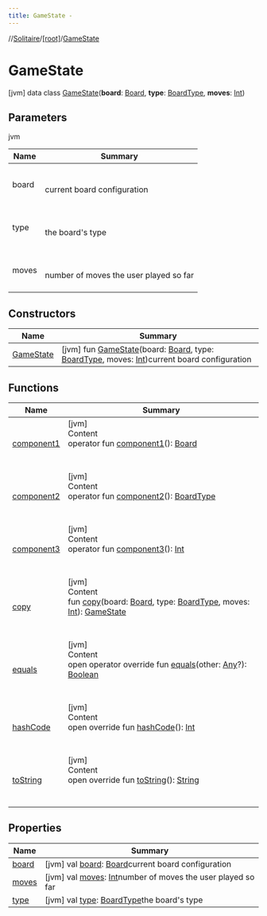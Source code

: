 ```yaml
---
title: GameState -
---
```

//[Solitaire](../../index.md)/[[root]](../index.md)/[GameState](index.md)



# GameState  
 [jvm] data class [GameState](index.md)(**board**: [Board](../-board/index.md), **type**: [BoardType](../-board-type/index.md), **moves**: [Int](https://kotlinlang.org/api/latest/jvm/stdlib/kotlin/-int/index.html))   


## Parameters  
  
jvm  
  
|  Name|  Summary| 
|---|---|
| <a name="/GameState///PointingToDeclaration/"></a>board| <a name="/GameState///PointingToDeclaration/"></a><br><br>current board configuration<br><br>
| <a name="/GameState///PointingToDeclaration/"></a>type| <a name="/GameState///PointingToDeclaration/"></a><br><br>the board's type<br><br>
| <a name="/GameState///PointingToDeclaration/"></a>moves| <a name="/GameState///PointingToDeclaration/"></a><br><br>number of moves the user played so far<br><br>
  


## Constructors  
  
|  Name|  Summary| 
|---|---|
| <a name="/GameState/GameState/#Board#BoardType#kotlin.Int/PointingToDeclaration/"></a>[GameState](-game-state.md)| <a name="/GameState/GameState/#Board#BoardType#kotlin.Int/PointingToDeclaration/"></a> [jvm] fun [GameState](-game-state.md)(board: [Board](../-board/index.md), type: [BoardType](../-board-type/index.md), moves: [Int](https://kotlinlang.org/api/latest/jvm/stdlib/kotlin/-int/index.html))current board configuration   <br>


## Functions  
  
|  Name|  Summary| 
|---|---|
| <a name="/GameState/component1/#/PointingToDeclaration/"></a>[component1](component1.md)| <a name="/GameState/component1/#/PointingToDeclaration/"></a>[jvm]  <br>Content  <br>operator fun [component1](component1.md)(): [Board](../-board/index.md)  <br><br><br>
| <a name="/GameState/component2/#/PointingToDeclaration/"></a>[component2](component2.md)| <a name="/GameState/component2/#/PointingToDeclaration/"></a>[jvm]  <br>Content  <br>operator fun [component2](component2.md)(): [BoardType](../-board-type/index.md)  <br><br><br>
| <a name="/GameState/component3/#/PointingToDeclaration/"></a>[component3](component3.md)| <a name="/GameState/component3/#/PointingToDeclaration/"></a>[jvm]  <br>Content  <br>operator fun [component3](component3.md)(): [Int](https://kotlinlang.org/api/latest/jvm/stdlib/kotlin/-int/index.html)  <br><br><br>
| <a name="/GameState/copy/#Board#BoardType#kotlin.Int/PointingToDeclaration/"></a>[copy](copy.md)| <a name="/GameState/copy/#Board#BoardType#kotlin.Int/PointingToDeclaration/"></a>[jvm]  <br>Content  <br>fun [copy](copy.md)(board: [Board](../-board/index.md), type: [BoardType](../-board-type/index.md), moves: [Int](https://kotlinlang.org/api/latest/jvm/stdlib/kotlin/-int/index.html)): [GameState](index.md)  <br><br><br>
| <a name="kotlin/Any/equals/#kotlin.Any?/PointingToDeclaration/"></a>[equals](../-undoable-command/index.md#%5Bkotlin%2FAny%2Fequals%2F%23kotlin.Any%3F%2FPointingToDeclaration%2F%5D%2FFunctions%2F-1349245809)| <a name="kotlin/Any/equals/#kotlin.Any?/PointingToDeclaration/"></a>[jvm]  <br>Content  <br>open operator override fun [equals](../-undoable-command/index.md#%5Bkotlin%2FAny%2Fequals%2F%23kotlin.Any%3F%2FPointingToDeclaration%2F%5D%2FFunctions%2F-1349245809)(other: [Any](https://kotlinlang.org/api/latest/jvm/stdlib/kotlin/-any/index.html)?): [Boolean](https://kotlinlang.org/api/latest/jvm/stdlib/kotlin/-boolean/index.html)  <br><br><br>
| <a name="kotlin/Any/hashCode/#/PointingToDeclaration/"></a>[hashCode](../-undoable-command/index.md#%5Bkotlin%2FAny%2FhashCode%2F%23%2FPointingToDeclaration%2F%5D%2FFunctions%2F-1349245809)| <a name="kotlin/Any/hashCode/#/PointingToDeclaration/"></a>[jvm]  <br>Content  <br>open override fun [hashCode](../-undoable-command/index.md#%5Bkotlin%2FAny%2FhashCode%2F%23%2FPointingToDeclaration%2F%5D%2FFunctions%2F-1349245809)(): [Int](https://kotlinlang.org/api/latest/jvm/stdlib/kotlin/-int/index.html)  <br><br><br>
| <a name="kotlin/Any/toString/#/PointingToDeclaration/"></a>[toString](../-undoable-command/index.md#%5Bkotlin%2FAny%2FtoString%2F%23%2FPointingToDeclaration%2F%5D%2FFunctions%2F-1349245809)| <a name="kotlin/Any/toString/#/PointingToDeclaration/"></a>[jvm]  <br>Content  <br>open override fun [toString](../-undoable-command/index.md#%5Bkotlin%2FAny%2FtoString%2F%23%2FPointingToDeclaration%2F%5D%2FFunctions%2F-1349245809)(): [String](https://kotlinlang.org/api/latest/jvm/stdlib/kotlin/-string/index.html)  <br><br><br>


## Properties  
  
|  Name|  Summary| 
|---|---|
| <a name="/GameState/board/#/PointingToDeclaration/"></a>[board](board.md)| <a name="/GameState/board/#/PointingToDeclaration/"></a> [jvm] val [board](board.md): [Board](../-board/index.md)current board configuration   <br>
| <a name="/GameState/moves/#/PointingToDeclaration/"></a>[moves](moves.md)| <a name="/GameState/moves/#/PointingToDeclaration/"></a> [jvm] val [moves](moves.md): [Int](https://kotlinlang.org/api/latest/jvm/stdlib/kotlin/-int/index.html)number of moves the user played so far   <br>
| <a name="/GameState/type/#/PointingToDeclaration/"></a>[type](type.md)| <a name="/GameState/type/#/PointingToDeclaration/"></a> [jvm] val [type](type.md): [BoardType](../-board-type/index.md)the board's type   <br>

